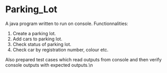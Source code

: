 # Parking_Lot
A java program written to run on console.
Functionnalities:
1. Create a parking lot.
2. Add cars to parking lot.
3. Check status of parking lot.
4. Check car by registration number, colour etc.

Also prepared test cases which read outputs from console and then verify console outputs with expected outputs.\n


